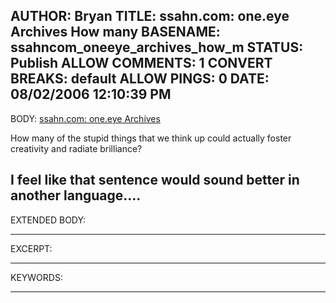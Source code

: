 AUTHOR: Bryan
TITLE: ssahn.com: one.eye Archives How many
BASENAME: ssahncom_oneeye_archives_how_m
STATUS: Publish
ALLOW COMMENTS: 1
CONVERT BREAKS: __default__
ALLOW PINGS: 0
DATE: 08/02/2006 12:10:39 PM
-----
BODY:
<a title="ssahn.com: one.eye Archives" href="http://www.ssahn.com/archives/cat_oneeye.html">ssahn.com: one.eye Archives</a>

How many of the stupid things that we think up could actually foster creativity and radiate brilliance?

I feel like that sentence would sound better in another language....
-----
EXTENDED BODY:

-----
EXCERPT:

-----
KEYWORDS:

-----


